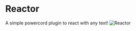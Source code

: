 # Reactor
A simple powercord plugin to react with any text!
![Reactor](https://tools.hvh.software/0550aA5.png)
